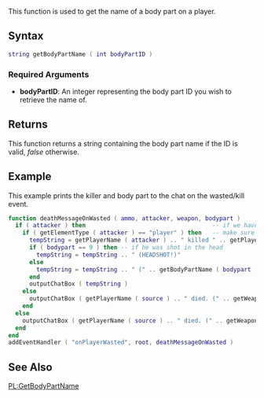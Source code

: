 This function is used to get the name of a body part on a player.

Syntax
------

``` lua
string getBodyPartName ( int bodyPartID )
```

### Required Arguments

-   **bodyPartID**: An integer representing the body part ID you wish to retrieve the name of.

Returns
-------

This function returns a string containing the body part name if the ID is valid, *false* otherwise.

Example
-------

This example prints the killer and body part to the chat on the wasted/kill event.

``` lua
function deathMessageOnWasted ( ammo, attacker, weapon, bodypart )
  if ( attacker ) then                                    -- if we have an attacker
    if ( getElementType ( attacker ) == "player" ) then   -- make sure the element that killed him was a player
      tempString = getPlayerName ( attacker ) .. " killed " .. getPlayerName ( source ) .. " (" .. getWeaponNameFromID ( weapon ) .. ")"
      if ( bodypart == 9 ) then -- if he was shot in the head
        tempString = tempString .. " (HEADSHOT!)"
      else
        tempString = tempString .. " (" .. getBodyPartName ( bodypart ) .. ")"
      end
      outputChatBox ( tempString )
    else
      outputChatBox ( getPlayerName ( source ) .. " died. (" .. getWeaponNameFromID ( weapon ) .. ") (" .. getBodyPartName ( bodypart ) .. ")" )
    end
  else
    outputChatBox ( getPlayerName ( source ) .. " died. (" .. getWeaponNameFromID ( weapon ) .. ") (" .. getBodyPartName ( bodypart ) .. ")" )
  end
end
addEventHandler ( "onPlayerWasted", root, deathMessageOnWasted )
```

See Also
--------

[PL:GetBodyPartName](/docs/pl:getbodypartname.md "wikilink")
